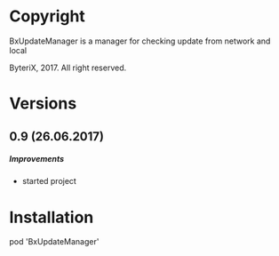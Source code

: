 # Copyright

BxUpdateManager is a manager for checking update from network and local

ByteriX, 2017. All right reserved.

# Versions

## 0.9 (26.06.2017)
##### Improvements
* started project



# Installation

pod 'BxUpdateManager'
